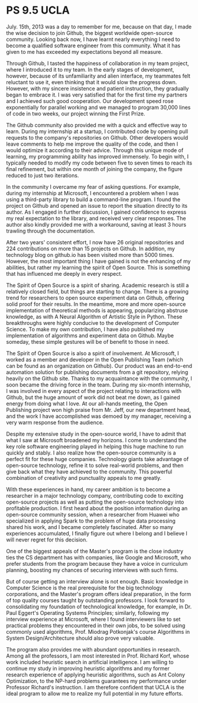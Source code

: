 # PS 9.5 UCLA

July. 15th, 2013 was a day to remember for me, because on that day, I made the wise decision to join Github, the biggest worldwide open-source community. Looking back now, I have learnt nearly everything I need to become a qualified software engineer from this community. What it has given to me has exceeded my expectations beyond all measure.

Through Github, I tasted the happiness of collaboration in my team project, where I introduced it to my team. In the early stages of development, however, because of its unfamiliarity and alien interface, my teammates felt reluctant to use it, even thinking that it would slow the progress down. However, with my sincere insistence and patient instruction, they gradually began to embrace it. I was very satisfied that for the first time my partners and I achieved such good cooperation. Our development speed rose exponentially for parallel working and we managed to program 30,000 lines of code in two weeks, our project winning the First Prize.

The Github community also provided me with a quick and effective way to learn. During my internship at a startup, I contributed code by opening pull requests to the company's repositories on Github. Other developers would leave comments to help me improve the quality of the code, and then I would optimize it according to their advice. Through this unique mode of learning, my programming ability has improved immensely. To begin with, I typically needed to modify my code between five to seven times to reach its final refinement, but within one month of joining the company, the figure reduced to just two iterations.

In the community I overcame my fear of asking questions. For example, during my internship at Microsoft, I encountered a problem when I was using a third-party library to build a command-line program. I found the project on Github and opened an issue to report the situation directly to its author. As I engaged in further discussion, I gained confidence to express my real expectation to the library, and received very clear responses. The author also kindly provided me with a workaround, saving at least 3 hours trawling through the documentation.

After two years' consistent effort, I now have 26 original repositories and 224 contributions on more than 15 projects on Github. In addition, my technology blog on github.io has been visited more than 5000 times. However, the most important thing I have gained is not the enhancing of my abilities, but rather my learning the spirit of Open Source. This is something that has influenced me deeply in every respect.

The Spirit of Open Source is a spirit of sharing. Academic research is still a relatively closed field, but things are starting to change. There is a growing trend for researchers to open source experiment data on Github, offering solid proof for their results. In the meantime, more and more open-source implementation of theoretical methods is appearing, popularizing abstruse knowledge, as with A Neural Algorithm of Artistic Style in Python. These breakthroughs were highly conducive to the development of Computer Science. To make my own contribution, I have also published my implementation of algorithms and experiment data on Github. Maybe someday, these simple gestures will be of benefit to those in need.

The Spirit of Open Source is also a spirit of involvement. At Microsoft, I worked as a member and developer in the Open Publishing Team (which can be found as an organization on Github). Our product was an end-to-end automation solution for publishing documents from a git repository, relying heavily on the Github site. Thanks to my acquaintance with the community, I soon became the driving force in the team. During my six-month internship, I was involved in every aspect of the project relating to interactions with Github, but the huge amount of work did not beat me down, as I gained energy from doing what I love. At our all-hands meeting, the Open Publishing project won high praise from Mr. Jeff, our new department head, and the work I have accomplished was demoed by my manager, receiving a very warm response from the audience.

Despite my extensive study in the open-source world, I have to admit that what I saw at Microsoft broadened my horizons. I come to understand the key role software engineering played in helping this huge machine to run quickly and stably. I also realize how the open-source community is a perfect fit for these huge companies. Technology giants take advantage of open-source technology, refine it to solve real-world problems, and then give back what they have achieved to the community. This powerful combination of creativity and punctuality appeals to me greatly.

With these experiences in hand, my career ambition is to become a researcher in a major technology company, contributing code to exciting open-source projects as well as putting the open-source technology into profitable production. I first heard about the position information during an open-source community session, when a researcher from Huawei who specialized in applying Spark to the problem of huge data processing shared his work, and I became completely fascinated. After so many experiences accumulated, I finally figure out where I belong and I believe I will never regret for this decision.

One of the biggest appeals of the Master's program is the close industry ties the CS department has with companies, like Google and Microsoft, who prefer students from the program because they have a voice in curriculum planning, boosting my chances of securing interviews with such firms.

But of course getting an interview alone is not enough. Basic knowledge in Computer Science is the real prerequisite for the big technology corporations, and the Master's program offers ideal preparation, in the form of top quality courses taught by outstanding professors. I look forward to consolidating my foundation of technological knowledge, for example, in Dr. Paul Eggert's Operating Systems Principles; similarly, following my interview experience at Microsoft, where I found interviewers like to set practical problems they encountered in their own jobs, to be solved using commonly used algorithms, Prof. Miodrag Potkonjak's course Algorithms in System Design/Architecture should also prove very valuable.

The program also provides me with abundant opportunities in research. Among all the professors, I am most interested in Prof. Richard Korf, whose work included heuristic search in artificial intelligence. I am willing to continue my study in improving heuristic algorithms and my former research experience of applying heuristic algorithms, such as Ant Colony Optimization, to the NP-hard problems guarantees my performance under Professor Richard's instruction. I am therefore confident that UCLA is the ideal program to allow me to realize my full potential in my future efforts.
